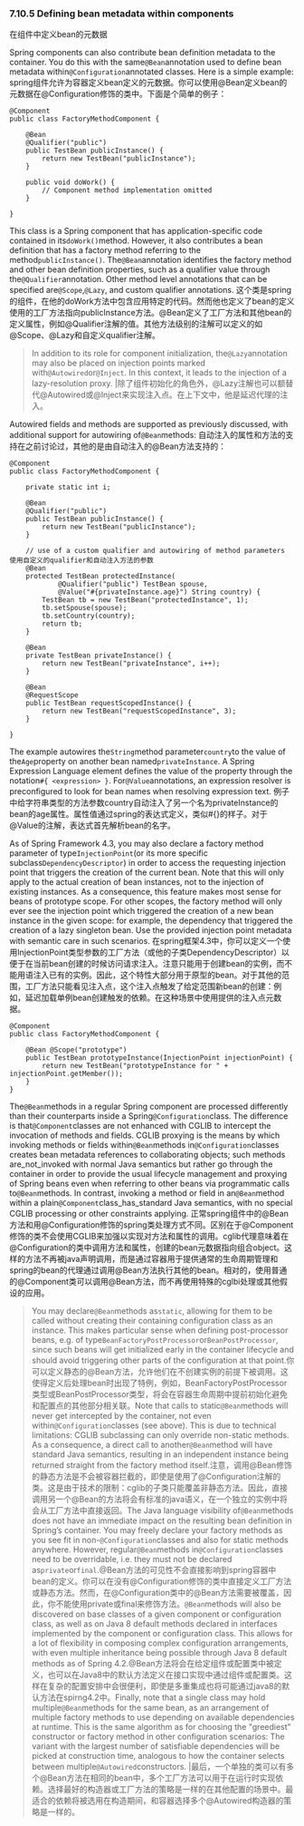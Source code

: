 ### 7.10.5 Defining bean metadata within components
在组件中定义bean的元数据

Spring components can also contribute bean definition metadata to the container. You do this with the same`@Bean`annotation used to define bean metadata within`@Configuration`annotated classes. Here is a simple example:
spring组件允许为容器定义bean定义的元数据。你可以使用@Bean定义bean的元数据在@Configuration修饰的类中。下面是个简单的例子：

```
@Component
public class FactoryMethodComponent {

    @Bean
    @Qualifier("public")
    public TestBean publicInstance() {
        return new TestBean("publicInstance");
    }

    public void doWork() {
        // Component method implementation omitted
    }

}
```

This class is a Spring component that has application-specific code contained in its`doWork()`method. However, it also contributes a bean definition that has a factory method referring to the method`publicInstance()`. The`@Bean`annotation identifies the factory method and other bean definition properties, such as a qualifier value through the`@Qualifier`annotation. Other method level annotations that can be specified are`@Scope`,`@Lazy`, and custom qualifier annotations.
这个类是spring的组件，在他的doWork方法中包含应用特定的代码。然而他也定义了bean的定义使用的工厂方法指向publicInstance方法。@Bean定义了工厂方法和其他bean的定义属性，例如@Qualifier注解的值。其他方法级别的注解可以定义的如@Scope、@Lazy和自定义qualifier注解。

> In addition to its role for component initialization, the`@Lazy`annotation may also be placed on injection points marked with`@Autowired`or`@Inject`. In this context, it leads to the injection of a lazy-resolution proxy. |除了组件初始化的角色外，@Lazy注解也可以额替代@Autowired或@Inject来实现注入点。在上下文中，他是延迟代理的注入。

Autowired fields and methods are supported as previously discussed, with additional support for autowiring of`@Bean`methods:
自动注入的属性和方法的支持在之前讨论过，其他的是由自动注入的@Bean方法支持的：

```
@Component
public class FactoryMethodComponent {

    private static int i;

    @Bean
    @Qualifier("public")
    public TestBean publicInstance() {
        return new TestBean("publicInstance");
    }

    // use of a custom qualifier and autowiring of method parameters 使用自定义的qualifier和自动注入方法的参数
    @Bean
    protected TestBean protectedInstance(
            @Qualifier("public") TestBean spouse,
            @Value("#{privateInstance.age}") String country) {
        TestBean tb = new TestBean("protectedInstance", 1);
        tb.setSpouse(spouse);
        tb.setCountry(country);
        return tb;
    }

    @Bean
    private TestBean privateInstance() {
        return new TestBean("privateInstance", i++);
    }

    @Bean
    @RequestScope
    public TestBean requestScopedInstance() {
        return new TestBean("requestScopedInstance", 3);
    }

}
```

The example autowires the`String`method parameter`country`to the value of the`Age`property on another bean named`privateInstance`. A Spring Expression Language element defines the value of the property through the notation`#{ <expression> }`. For`@Value`annotations, an expression resolver is preconfigured to look for bean names when resolving expression text.
例子中给字符串类型的方法参数country自动注入了另一个名为privateInstance的bean的age属性。属性值通过spring的表达式定义，类似#{}的样子。对于@Value的注解，表达式首先解析bean的名字。

As of Spring Framework 4.3, you may also declare a factory method parameter of type`InjectionPoint`\(or its more specific subclass`DependencyDescriptor`\) in order to access the requesting injection point that triggers the creation of the current bean. Note that this will only apply to the actual creation of bean instances, not to the injection of existing instances. As a consequence, this feature makes most sense for beans of prototype scope. For other scopes, the factory method will only ever see the injection point which triggered the creation of a new bean instance in the given scope: for example, the dependency that triggered the creation of a lazy singleton bean. Use the provided injection point metadata with semantic care in such scenarios.
在spring框架4.3中，你可以定义一个使用InjectionPoint类型参数的工厂方法（或他的子类DependencyDescriptor）以便于在当前bean创建的时候访问请求注入。注意只能用于创建bean的实例，而不能用语注入已有的实例。因此，这个特性大部分用于原型的bean。对于其他的范围，工厂方法只能看见注入点，这个注入点触发了给定范围新bean的创建：例如，延迟加载单例bean创建触发的依赖。在这种场景中使用提供的注入点元数据。

```
@Component
public class FactoryMethodComponent {

    @Bean @Scope("prototype")
    public TestBean prototypeInstance(InjectionPoint injectionPoint) {
        return new TestBean("prototypeInstance for " + injectionPoint.getMember());
    }
}
```

The`@Bean`methods in a regular Spring component are processed differently than their counterparts inside a Spring`@Configuration`class. The difference is that`@Component`classes are not enhanced with CGLIB to intercept the invocation of methods and fields. CGLIB proxying is the means by which invoking methods or fields within`@Bean`methods in`@Configuration`classes creates bean metadata references to collaborating objects; such methods are_not_invoked with normal Java semantics but rather go through the container in order to provide the usual lifecycle management and proxying of Spring beans even when referring to other beans via programmatic calls to`@Bean`methods. In contrast, invoking a method or field in an`@Bean`method within a plain`@Component`class_has_standard Java semantics, with no special CGLIB processing or other constraints applying.
正常spring组件中的@Bean方法和用@Configuration修饰的spring类处理方式不同。区别在于@Component修饰的类不会使用CGLIB来加强以实现对方法和属性的调用。cglib代理意味着在@Configuration的类中调用方法和属性，创建的bean元数据指向组合object。这样的方法不再被java声明调用，而是通过容器用于提供通常的生命周期管理和spring的bean的代理通过调用@Bean方法执行其他的bean。相对的，使用普通的@Component类可以调用@Bean方法，而不再使用特殊的cglbi处理或其他假设的应用。

> You may declare`@Bean`methods as`static`, allowing for them to be called without creating their containing configuration class as an instance. This makes particular sense when defining post-processor beans, e.g. of type`BeanFactoryPostProcessor`or`BeanPostProcessor`, since such beans will get initialized early in the container lifecycle and should avoid triggering other parts of the configuration at that point.你可以定义静态的@Bean方法，允许他们在不创建实例的前提下被调用。这使得定义后处理bean时出现了特例，例如，BeanFactoryPostProcessor类型或BeanPostProcessor类型，将会在容器生命周期中提前初始化避免和配置点的其他部分相关联。Note that calls to static`@Bean`methods will never get intercepted by the container, not even within`@Configuration`classes \(see above\). This is due to technical limitations: CGLIB subclassing can only override non-static methods. As a consequence, a direct call to another`@Bean`method will have standard Java semantics, resulting in an independent instance being returned straight from the factory method itself.注意，调用@Bean修饰的静态方法是不会被容器拦截的，即使是使用了@Configuration注解的类。这是由于技术的限制：cglib的子类只能覆盖非静态方法。因此，直接调用另一个@Bean的方法将会有标准的java语义，在一个独立的实例中将会从工厂方法中直接返回。The Java language visibility of`@Bean`methods does not have an immediate impact on the resulting bean definition in Spring’s container. You may freely declare your factory methods as you see fit in non-`@Configuration`classes and also for static methods anywhere. However, regular`@Bean`methods in`@Configuration`classes need to be overridable, i.e. they must not be declared as`private`or`final`.@Bean方法的可见性不会直接影响到spring容器中bean的定义。你可以在没有@Configuration修饰的类中直接定义工厂方法或静态方法。然而，在@Configuration类中的@Bean方法需要被覆盖，因此，你不能使用private或final来修饰方法。`@Bean`methods will also be discovered on base classes of a given component or configuration class, as well as on Java 8 default methods declared in interfaces implemented by the component or configuration class. This allows for a lot of flexibility in composing complex configuration arrangements, with even multiple inheritance being possible through Java 8 default methods as of Spring 4.2.@Bean方法将会在给定组件或配置类中被定义，也可以在Java8中的默认方法定义在接口实现中通过组件或配置类。这样在复杂的配置安排中会很便利，即使是多重集成也将可能通过java8的默认方法在spirng4.2中。Finally, note that a single class may hold multiple`@Bean`methods for the same bean, as an arrangement of multiple factory methods to use depending on available dependencies at runtime. This is the same algorithm as for choosing the "greediest" constructor or factory method in other configuration scenarios: The variant with the largest number of satisfiable dependencies will be picked at construction time, analogous to how the container selects between multiple`@Autowired`constructors. |最后，一个单独的类可以有多个@Bean方法在相同的bean中，多个工厂方法可以用于在运行时实现依赖。选择最好的构造器或工厂方法的策略是一样的在其他配置的场景中。最适合的依赖将被选用在构造期间，和容器选择多个@Autowired构造器的策略是一样的。



